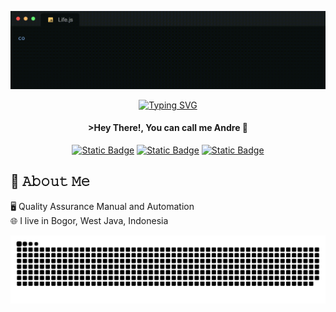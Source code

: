 ![](https://github.com/m-mdy-m/m-mdy-m/blob/main/Life.js.gif)

<div align="center">
  <a href="https://git.io/typing-svg"><img src="https://readme-typing-svg.demolab.com?font=Roboto+Mono&size=22&pause=1000&random=false&width=435&lines=Self-taught+Quality+Assurance%2C;Manual+and+Automation+Tester%2C;Love+to+learn+new+stuffs..%3C3+" alt="Typing SVG" /></a>
</div>

<h4 align="center">>Hey There!, You can call me Andre 👋</h4>

<div align="center">
  <a href="https://www.instagram.com/andriyanto_sa/"><img alt="Static Badge" src="https://img.shields.io/badge/Instagram-DD2A7B?style=for-the-badge&logo=instagram&logoColor=%23ffffff&link=https%3A%2F%2Fwww.instagram.com%2Fandriyanto_sa%2F"></a>
  <a href="https://www.linkedin.com/in/andriyantosa/"><img alt="Static Badge" src="https://img.shields.io/badge/Linkedin-0077B5?style=for-the-badge&logo=linkedin&logoColor=%23ffffff"></a>
  <a href="https://www.facebook.com/andriyantoSA"><img alt="Static Badge" src="https://img.shields.io/badge/Facebook-316FF6?style=for-the-badge&logo=facebook&logoColor=%23ffffff"></a>
</div>

<h2>📖 𝙰𝚋𝚘𝚞𝚝 𝙼𝚎</h2>
  <p>
    🖥 Quality Assurance Manual and Automation</br>
    🌐 I live in Bogor, West Java, Indonesia</br>
    
</p>



<img src="https://raw.githubusercontent.com/Platane/snk/output/github-contribution-grid-snake.svg" alt="Snake animation" />





